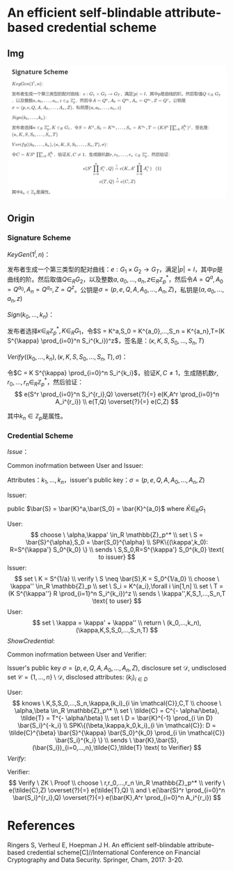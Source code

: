 # An efficient self-blindable attribute-based credential scheme

## Img

![sig_ABC_1](assets/sig_ABC_1.png)

## Origin

### Signature Scheme

$KeyGen(1^{l },n)$：

发布者生成一个第三类型的配对曲线：$e : G_1 \times G_2 \rightarrow{} G_T$，满足$|p| = l$，其中$p$是曲线的阶。然后取值$Q \in_R G_2$，以及整数$a,a_0,...,a_n,z \in_R \mathbb{Z}_p^*$，然后令$A=Q^a,A_0 = Q^{a_0},A_n = Q^{a_n},Z=Q^z$。公钥是$\sigma=(p,e,Q,A,A_0,...,A_n,Z)$，私钥是$(a,a_0,...,a_n,z)$

$Sign(k_0,...,k_n)$：

发布者选择$\kappa \in_R \mathbb{Z}_p^*,K \in_R G_1$，令$S = K^a,S_0 = K^{a_0},...,S_n = K^{a_n},T=(K S^{\kappa} \prod_{i=0}^n S_i^{k_i})^z$，签名是：$(\kappa,K,S,S_0,...,S_n,T)$

$Verify((k_0,...,k_n),(\kappa,K,S,S_0,...,S_n,T),\sigma)$：

令$C = K S^{\kappa} \prod_{i=0}^n S_i^{k_i}$，验证$K,C \neq 1$，生成随机数$r,r_0,...,r_n \in_R \mathbb{Z}_p^*$，然后验证：
$$
e(S^r \prod_{i=0}^n S_i^{r_i},Q) \overset{?}{=} e(K,A^r \prod_{i=0}^n A_i^{r_i})  \\
e(T,Q) \overset{?}{=} e(C,Z)
$$


其中$k_n \in \mathbb{Z}_p$是属性。

### Credential Scheme

$Issue$：

Common inofrmation between User and Issuer:

Attributes：$k_1,...,k_n$，issuer's public key：$\sigma = (p,e,Q,A,A_0,...,A_n,Z)$

Issuer:

public $\bar{S} = \bar{K}^a,\bar{S_0} = \bar{K}^{a_0}$ where $\bar{K} \in_R G_1$

User:
$$
choose \ \alpha,\kappa' \in_R \mathbb{Z}_p^* \\
set \ S = \bar{S}^{\alpha},S_0 = \bar{S_0}^{\alpha} \\
SPK\{(\kappa',k_0): R=S^{\kappa'} S_0^{k_0} \} \\
sends \ S,S_0,R=S^{\kappa'} S_0^{k_0} \text{ to issuer}
$$
Issuer:
$$
set \ K = S^{1/a} \\
verify \ S \neq \bar{S},K = S_0^{1/a_0} \\
choose \ \kappa'' \in_R \mathbb{Z}_p \\
set \ S_i = K^{a_i},\forall i \in[1,n] \\
set \ T = (K S^{\kappa''} R \prod_{i=1}^n S_i^{k_i})^z \\
sends \ \kappa'',K,S_1,...,S_n,T \text{ to user}
$$
User:
$$
set \ \kappa = \kappa' + \kappa'' \\
return \ (k_0,...,k_n),(\kappa,K,S,S_0,...,S_n,T)
$$
$ShowCredential$:

Common inofrmation between User and Verifier:

Issuer's public key $\sigma = (p,e,Q,A,A_0,...,A_n,Z)$, disclosure set $\mathcal{D}$, undisclosed set $\mathcal{C} = \{1,...,n \} \setminus \mathcal{D}$, disclosed attributes: $(k_i)_{i \in D}$

User:
$$
knows \ K,S,S_0,...,S_n,\kappa,(k_i)_{i \in \mathcal{C}},C,T \\
choose \ \alpha,\beta \in_R \mathbb{Z}_p^* \\
set \ \tilde{C} = C^{- \alpha/\beta}, \tilde{T} = T^{- \alpha/\beta} \\
set \ D = \bar{K}^{-1} \prod_{i \in D} \bar{S_i}^{-k_i} \\
SPK\{(\beta,\kappa,k_0,k_i)_{i \in \mathcal{C}}: D = \tilde{C}^{\beta} \bar{S}^{\kappa} \bar{S_0}^{k_0} \prod_{i \in \mathcal{C}} \bar{S_i}^{k_i} \} \\
sends \ \bar{K},\bar{S},(\bar{S_i})_{i=0,...,n},\tilde{C},\tilde{T} \text{ to Verifier}
$$
$Verify$:

Verifier:
$$
Verify \ ZK \ Proof \\
choose \ r,r_0,...,r_n \in_R \mathbb{Z}_p^* \\
verify \ e(\tilde{C},Z) \overset{?}{=} e(\tilde{T},Q) \\
and \ e(\bar{S}^r \prod_{i=0}^n \bar{S_i}^{r_i},Q) \overset{?}{=} e(\bar{K},A^r \prod_{i=0}^n A_i^{r_i})
$$

# References

Ringers S, Verheul E, Hoepman J H. An efficient self-blindable attribute-based credential scheme[C]//International Conference on Financial Cryptography and Data Security. Springer, Cham, 2017: 3-20.

